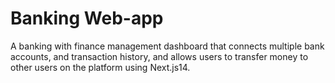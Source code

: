 # **Banking Web-app**
A banking with finance management dashboard that connects multiple bank accounts, and transaction history, and allows users to transfer money to other users on the platform using Next.js14.
